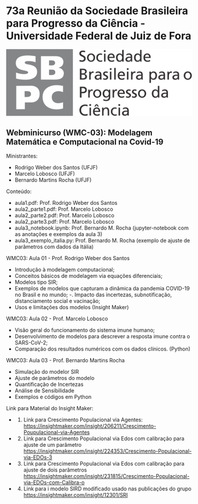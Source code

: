 # 73a Reunião da Sociedade Brasileira para Progresso da Ciência - Universidade Federal de Juiz de Fora

![alt sbpc2021](https://github.com/rochabm/curso_sbpc_2021/blob/main/logo.png)

## Webminicurso (WMC-03): Modelagem Matemática e Computacional na Covid-19

Ministrantes:
- Rodrigo Weber dos Santos (UFJF)
- Marcelo Lobosco (UFJF)
- Bernardo Martins Rocha (UFJF)

Conteúdo:
- aula1.pdf: Prof. Rodrigo Weber dos Santos
- aula2_parte1.pdf: Prof. Marcelo Lobosco
- aula2_parte2.pdf: Prof. Marcelo Lobosco
- aula2_parte3.pdf: Prof. Marcelo Lobosco
- aula3_notebook.ipynb: Prof. Bernardo M. Rocha (jupyter-notebook com as anotações e exemplos da aula 3)
- aula3_exemplo_italia.py: Prof. Bernardo M. Rocha (exemplo de ajuste de parâmetros com dados da Itália)

WMC03: Aula 01 - Prof. Rodrigo Weber dos Santos
- Introdução à modelagem computacional;
- Conceitos básicos de modelagem via equações diferenciais;
- Modelos tipo SIR;
- Exemplos de modelos que capturam a dinâmica da pandemia COVID-19 no Brasil e no mundo;
-. Impacto das incertezas, subnotificação, distanciamento social e
vacinação;
- Usos e limitações dos modelos (Insight Maker)

WMC03: Aula 02 - Prof. Marcelo Lobosco
- Visão geral do funcionamento do sistema imune humano;
- Desenvolvimento de modelos para descrever a resposta imune contra o
SARS-CoV-2;
- Comparação dos resultados numéricos com os dados clínicos. (Python)

WMC03: Aula 03 - Prof. Bernardo Martins Rocha
- Simulação do modelor SIR
- Ajuste de parâmetros do modelo
- Quantificação de Incertezas
- Análise de Sensibilidade
- Exemplos e códigos em Python

Link para Material do Insight Maker:
- 1. Link para Crescimento Populacional via Agentes:
https://insightmaker.com/insight/206211/Crescimento-Poupulacional-via-Agentes
- 2. Link para Crescimento Populacional via Edos com calibração para ajuste de um parâmetro
https://insightmaker.com/insight/224353/Crescimento-Populacional-via-EDOs-3
- 3. Link para Crescimento Populacional via Edos com calibração para ajuste de dois parâmetros
https://insightmaker.com/insight/231815/Crescimento-Populacional-via-EDOs-com-Calibra-o
- 4. Link para i modelo SIRD modificado usado nas publicações do grupo
https://insightmaker.com/insight/12301/SRI
